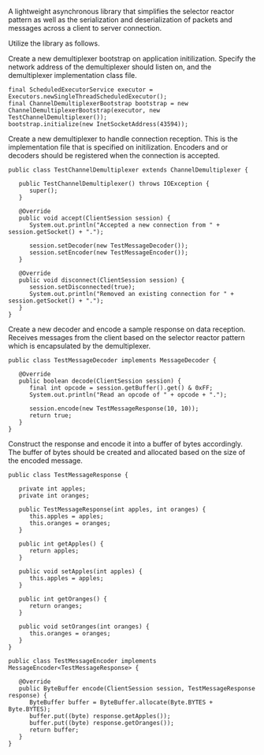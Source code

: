 A lightweight asynchronous library that simplifies the selector reactor pattern as well as the serialization and deserialization of packets and messages across a client to server connection.

Utilize the library as follows.

Create a new demultiplexer bootstrap on application initilization. Specify the network address of the demultiplexer should listen on, and the demultiplexer implementation class file.

```
final ScheduledExecutorService executor = Executors.newSingleThreadScheduledExecutor();
final ChannelDemultiplexerBootstrap bootstrap = new ChannelDemultiplexerBootstrap(executor, new TestChannelDemultiplexer());
bootstrap.initialize(new InetSocketAddress(43594));
```

Create a new demultiplexer to handle connection reception. This is the implementation file that is specified on initilization. Encoders and or decoders should be registered when the connection is accepted.

```
public class TestChannelDemultiplexer extends ChannelDemultiplexer {

   public TestChannelDemultiplexer() throws IOException {
      super();
   }

   @Override
   public void accept(ClientSession session) {
      System.out.println("Accepted a new connection from " + session.getSocket() + ".");

      session.setDecoder(new TestMessageDecoder());
      session.setEncoder(new TestMessageEncoder());
   }

   @Override
   public void disconnect(ClientSession session) {
      session.setDisconnected(true);
      System.out.println("Removed an existing connection for " + session.getSocket() + ".");
   }
}
```

Create a new decoder and encode a sample response on data reception. Receives messages from the client based on the selector reactor pattern which is encapsulated by the demultiplexer.

```
public class TestMessageDecoder implements MessageDecoder {

   @Override
   public boolean decode(ClientSession session) {
      final int opcode = session.getBuffer().get() & 0xFF;
      System.out.println("Read an opcode of " + opcode + ".");

      session.encode(new TestMessageResponse(10, 10));
      return true;
   }
}
```

Construct the response and encode it into a buffer of bytes accordingly. The buffer of bytes should be created and allocated based on the size of the encoded message.

```
public class TestMessageResponse {

   private int apples;
   private int oranges;

   public TestMessageResponse(int apples, int oranges) {
      this.apples = apples;
      this.oranges = oranges;
   }

   public int getApples() {
      return apples;
   }

   public void setApples(int apples) {
      this.apples = apples;
   }

   public int getOranges() {
      return oranges;
   }

   public void setOranges(int oranges) {
      this.oranges = oranges;
   }
}

public class TestMessageEncoder implements MessageEncoder<TestMessageResponse> {

   @Override
   public ByteBuffer encode(ClientSession session, TestMessageResponse response) {
      ByteBuffer buffer = ByteBuffer.allocate(Byte.BYTES + Byte.BYTES);
      buffer.put((byte) response.getApples());
      buffer.put((byte) response.getOranges());
      return buffer;
   }
}
```
